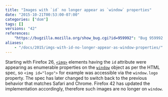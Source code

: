 ```yaml
---
title: "Images with `id` no longer appear as `window` properties"
date: "2015-10-21T00:53:00-07:00"
categories: ["dom"]
tags: []
versions: "42"
references:
    "https://bugzilla.mozilla.org/show_bug.cgi?id=959992": "Bug 959992 - Firefox 26 creates enumerable properties on window for ids of <img> tags"
aliases:
    - "/docs/2015/imgs-with-id-no-longer-appear-as-window-properties/"
---
```

Starting with Firefox 26, [`<img>`](https://developer.mozilla.org/en-US/docs/Web/HTML/Element/img) elements having the `id` attribute were appearing as enumerable properties on the [`window`](https://developer.mozilla.org/en-US/docs/Web/API/Window) object as per the HTML spec, so `<img id="logo">` for example was accessible via the `window.logo` property. The spec has later changed to switch back to the previous behavior that matches Safari and Chrome. Firefox 42 has updated the implementation accordingly, therefore such images are no longer on `window`.
